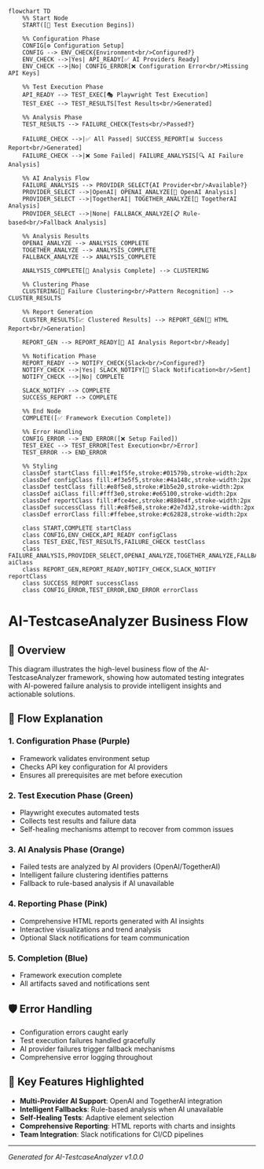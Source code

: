 ```mermaid
flowchart TD
    %% Start Node
    START([🚀 Test Execution Begins])

    %% Configuration Phase
    CONFIG[⚙️ Configuration Setup]
    CONFIG --> ENV_CHECK{Environment<br/>Configured?}
    ENV_CHECK -->|Yes| API_READY[✅ AI Providers Ready]
    ENV_CHECK -->|No| CONFIG_ERROR[❌ Configuration Error<br/>Missing API Keys]

    %% Test Execution Phase
    API_READY --> TEST_EXEC[🎭 Playwright Test Execution]
    TEST_EXEC --> TEST_RESULTS[Test Results<br/>Generated]

    %% Analysis Phase
    TEST_RESULTS --> FAILURE_CHECK{Tests<br/>Passed?}

    FAILURE_CHECK -->|✅ All Passed| SUCCESS_REPORT[📊 Success Report<br/>Generated]
    FAILURE_CHECK -->|❌ Some Failed| FAILURE_ANALYSIS[🔍 AI Failure Analysis]

    %% AI Analysis Flow
    FAILURE_ANALYSIS --> PROVIDER_SELECT{AI Provider<br/>Available?}
    PROVIDER_SELECT -->|OpenAI| OPENAI_ANALYZE[🤖 OpenAI Analysis]
    PROVIDER_SELECT -->|TogetherAI| TOGETHER_ANALYZE[🧠 TogetherAI Analysis]
    PROVIDER_SELECT -->|None| FALLBACK_ANALYZE[📋 Rule-based<br/>Fallback Analysis]

    %% Analysis Results
    OPENAI_ANALYZE --> ANALYSIS_COMPLETE
    TOGETHER_ANALYZE --> ANALYSIS_COMPLETE
    FALLBACK_ANALYZE --> ANALYSIS_COMPLETE

    ANALYSIS_COMPLETE[📝 Analysis Complete] --> CLUSTERING

    %% Clustering Phase
    CLUSTERING[🔗 Failure Clustering<br/>Pattern Recognition] --> CLUSTER_RESULTS

    %% Report Generation
    CLUSTER_RESULTS[📈 Clustered Results] --> REPORT_GEN[📄 HTML Report<br/>Generation]

    REPORT_GEN --> REPORT_READY[🎯 AI Analysis Report<br/>Ready]

    %% Notification Phase
    REPORT_READY --> NOTIFY_CHECK{Slack<br/>Configured?}
    NOTIFY_CHECK -->|Yes| SLACK_NOTIFY[📢 Slack Notification<br/>Sent]
    NOTIFY_CHECK -->|No| COMPLETE

    SLACK_NOTIFY --> COMPLETE
    SUCCESS_REPORT --> COMPLETE

    %% End Node
    COMPLETE([✅ Framework Execution Complete])

    %% Error Handling
    CONFIG_ERROR --> END_ERROR([❌ Setup Failed])
    TEST_EXEC --> TEST_ERROR[Test Execution<br/>Error]
    TEST_ERROR --> END_ERROR

    %% Styling
    classDef startClass fill:#e1f5fe,stroke:#01579b,stroke-width:2px
    classDef configClass fill:#f3e5f5,stroke:#4a148c,stroke-width:2px
    classDef testClass fill:#e8f5e8,stroke:#1b5e20,stroke-width:2px
    classDef aiClass fill:#fff3e0,stroke:#e65100,stroke-width:2px
    classDef reportClass fill:#fce4ec,stroke:#880e4f,stroke-width:2px
    classDef successClass fill:#e8f5e8,stroke:#2e7d32,stroke-width:2px
    classDef errorClass fill:#ffebee,stroke:#c62828,stroke-width:2px

    class START,COMPLETE startClass
    class CONFIG,ENV_CHECK,API_READY configClass
    class TEST_EXEC,TEST_RESULTS,FAILURE_CHECK testClass
    class FAILURE_ANALYSIS,PROVIDER_SELECT,OPENAI_ANALYZE,TOGETHER_ANALYZE,FALLBACK_ANALYZE,ANALYSIS_COMPLETE,CLUSTERING,CLUSTER_RESULTS aiClass
    class REPORT_GEN,REPORT_READY,NOTIFY_CHECK,SLACK_NOTIFY reportClass
    class SUCCESS_REPORT successClass
    class CONFIG_ERROR,TEST_ERROR,END_ERROR errorClass
```

# AI-TestcaseAnalyzer Business Flow

## 🎯 Overview
This diagram illustrates the high-level business flow of the AI-TestcaseAnalyzer framework, showing how automated testing integrates with AI-powered failure analysis to provide intelligent insights and actionable solutions.

## 🔄 Flow Explanation

### 1. **Configuration Phase** (Purple)
- Framework validates environment setup
- Checks API key configuration for AI providers
- Ensures all prerequisites are met before execution

### 2. **Test Execution Phase** (Green)
- Playwright executes automated tests
- Collects test results and failure data
- Self-healing mechanisms attempt to recover from common issues

### 3. **AI Analysis Phase** (Orange)
- Failed tests are analyzed by AI providers (OpenAI/TogetherAI)
- Intelligent failure clustering identifies patterns
- Fallback to rule-based analysis if AI unavailable

### 4. **Reporting Phase** (Pink)
- Comprehensive HTML reports generated with AI insights
- Interactive visualizations and trend analysis
- Optional Slack notifications for team communication

### 5. **Completion** (Blue)
- Framework execution complete
- All artifacts saved and notifications sent

## 🛡️ Error Handling
- Configuration errors caught early
- Test execution failures handled gracefully
- AI provider failures trigger fallback mechanisms
- Comprehensive error logging throughout

## 🎨 Key Features Highlighted
- **Multi-Provider AI Support**: OpenAI and TogetherAI integration
- **Intelligent Fallbacks**: Rule-based analysis when AI unavailable
- **Self-Healing Tests**: Adaptive element selection
- **Comprehensive Reporting**: HTML reports with charts and insights
- **Team Integration**: Slack notifications for CI/CD pipelines

---
*Generated for AI-TestcaseAnalyzer v1.0.0*